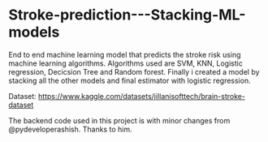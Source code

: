 # Stroke-prediction---Stacking-ML-models

End to end machine learning model that predicts the stroke risk using machine learning algorithms. Algorithms used are SVM, KNN, Logistic regression, Decicsion Tree and Random forest. Finally i created a model by stacking all the other models and final estimator with logistic regression.

Dataset: https://www.kaggle.com/datasets/jillanisofttech/brain-stroke-dataset

The backend code used in this project is with minor changes from @pydeveloperashish. Thanks to him.
